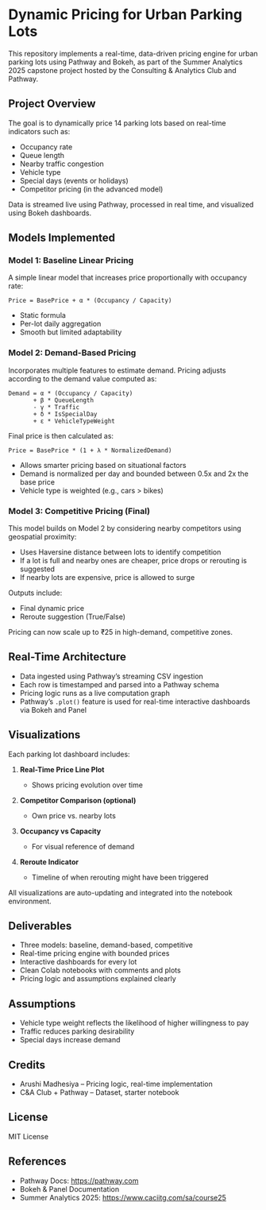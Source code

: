 
# Dynamic Pricing for Urban Parking Lots

This repository implements a real-time, data-driven pricing engine for urban parking lots using Pathway and Bokeh, as part of the Summer Analytics 2025 capstone project hosted by the Consulting & Analytics Club and Pathway.

## Project Overview

The goal is to dynamically price 14 parking lots based on real-time indicators such as:

- Occupancy rate
- Queue length
- Nearby traffic congestion
- Vehicle type
- Special days (events or holidays)
- Competitor pricing (in the advanced model)

Data is streamed live using Pathway, processed in real time, and visualized using Bokeh dashboards.

## Models Implemented

### Model 1: Baseline Linear Pricing

A simple linear model that increases price proportionally with occupancy rate:

```
Price = BasePrice + α * (Occupancy / Capacity)
```

- Static formula
- Per-lot daily aggregation
- Smooth but limited adaptability

### Model 2: Demand-Based Pricing

Incorporates multiple features to estimate demand. Pricing adjusts according to the demand value computed as:

```
Demand = α * (Occupancy / Capacity)
       + β * QueueLength
       - γ * Traffic
       + δ * IsSpecialDay
       + ε * VehicleTypeWeight
```

Final price is then calculated as:

```
Price = BasePrice * (1 + λ * NormalizedDemand)
```

- Allows smarter pricing based on situational factors
- Demand is normalized per day and bounded between 0.5x and 2x the base price
- Vehicle type is weighted (e.g., cars > bikes)

### Model 3: Competitive Pricing (Final)

This model builds on Model 2 by considering nearby competitors using geospatial proximity:

- Uses Haversine distance between lots to identify competition
- If a lot is full and nearby ones are cheaper, price drops or rerouting is suggested
- If nearby lots are expensive, price is allowed to surge

Outputs include:

- Final dynamic price
- Reroute suggestion (True/False)

Pricing can now scale up to ₹25 in high-demand, competitive zones.

## Real-Time Architecture

- Data ingested using Pathway’s streaming CSV ingestion
- Each row is timestamped and parsed into a Pathway schema
- Pricing logic runs as a live computation graph
- Pathway’s `.plot()` feature is used for real-time interactive dashboards via Bokeh and Panel

## Visualizations

Each parking lot dashboard includes:

1. **Real-Time Price Line Plot**
   - Shows pricing evolution over time

2. **Competitor Comparison (optional)**
   - Own price vs. nearby lots

3. **Occupancy vs Capacity**
   - For visual reference of demand

4. **Reroute Indicator**
   - Timeline of when rerouting might have been triggered

All visualizations are auto-updating and integrated into the notebook environment.

## Deliverables

- Three models: baseline, demand-based, competitive
- Real-time pricing engine with bounded prices
- Interactive dashboards for every lot
- Clean Colab notebooks with comments and plots
- Pricing logic and assumptions explained clearly

## Assumptions

- Vehicle type weight reflects the likelihood of higher willingness to pay
- Traffic reduces parking desirability
- Special days increase demand

## Credits

- Arushi Madhesiya – Pricing logic, real-time implementation
- C&A Club + Pathway – Dataset, starter notebook

## License

MIT License

## References

- Pathway Docs: https://pathway.com
- Bokeh & Panel Documentation
- Summer Analytics 2025: https://www.caciitg.com/sa/course25
